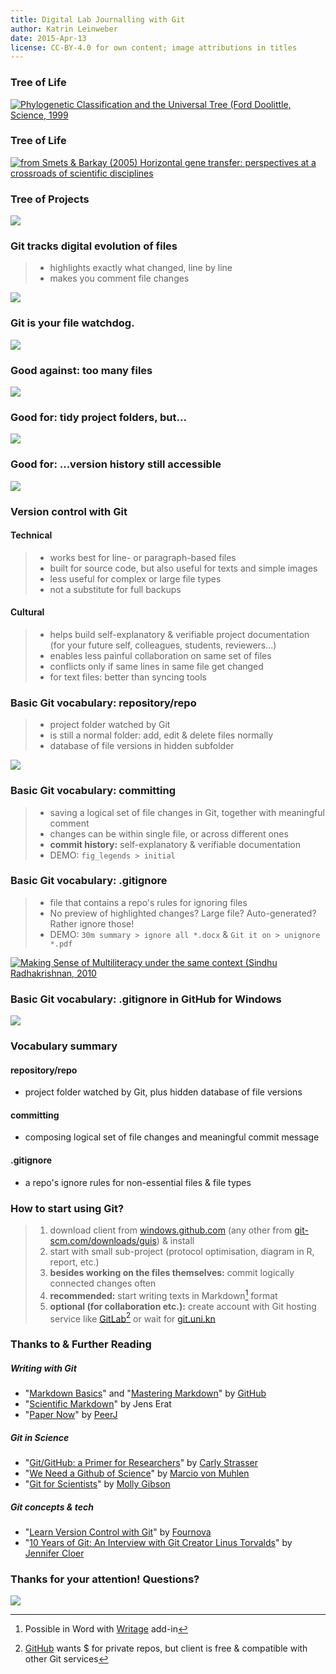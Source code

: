 ```yaml
---
title: Digital Lab Journalling with Git
author: Katrin Leinweber
date: 2015-Apr-13
license: CC-BY-4.0 for own content; image attributions in titles
---
```


### Tree of Life

[![](images/doolittle-tree.jpg "Phylogenetic Classification and the Universal Tree (Ford Doolittle, Science, 1999")](http://www.sciencemag.org/content/284/5423/2124.full)

### Tree of Life

[![](images/Horizontal-gene-transfer.jpg "from Smets & Barkay (2005) Horizontal gene transfer: perspectives at a crossroads of scientific disciplines")](http://www.nature.com/nrmicro/journal/v3/n9/fig_tab/nrmicro1253_F1.html)

### Tree of Projects

![](images/Horizontal-info-transfer.png)

### Git tracks digital evolution of files

> - highlights exactly what changed, line by line
> - makes you comment file changes

![](images/Git-helps.png)

### Git is your file watchdog.

![](images/watchdog.png)

### Good against: too many files

![](images/versions-win-explorer.png)

### Good for: tidy project folders, but...

![](images/files-in-explorer.png)

### Good for: ...version history still accessible

![](images/file-changes-in-GitHub.png)

### Version control with Git

#### Technical

> - works best for line- or paragraph-based files
> - built for source code, but also useful for texts and simple images
> - less useful for complex or large file types
> - not a substitute for full backups

#### Cultural

> - helps build self-explanatory & verifiable project documentation (for your future self, colleagues, students, reviewers...)
> - enables less painful collaboration on same set of files
> - conflicts only if same lines in same file get changed
> - for text files: better than syncing tools

### Basic Git vocabulary: repository/repo

> - project folder watched by Git
> - is still a normal folder: add, edit & delete files normally
> - database of file versions in hidden subfolder

![](images/repo-folder.png)

### Basic Git vocabulary: committing

> - saving a logical set of file changes in Git, together with meaningful comment
> - changes can be within single file, or across different ones
> - **commit history:** self-explanatory & verifiable documentation
> - DEMO: `fig_legends > initial`

### Basic Git vocabulary: .gitignore

> - file that contains a repo's rules for ignoring files 
> - No preview of highlighted changes? Large file? Auto-generated? Rather ignore those!
> - DEMO: `30m summary > ignore all *.docx` & `Git it on > unignore *.pdf`

[![](images/gitignore-or-not.png "Making Sense of Multiliteracy under the same context (Sindhu Radhakrishnan, 2010")](http://edc.education.ed.ac.uk/sindhur/2010/10/17/visual-artefact/)

### Basic Git vocabulary: .gitignore in GitHub for Windows

![](images/windows-gitignore-in-repo-settings.png)

### Vocabulary summary

#### repository/repo

- project folder watched by Git, plus hidden database of file versions

#### committing

- composing logical set of file changes and meaningful commit message

#### .gitignore

- a repo's ignore rules for non-essential files & file types

### How to start using Git?

> 1. download client from [windows.github.com](https://windows.github.com/) (any other from [git-scm.com/downloads/guis](http://git-scm.com/download/gui/win)) & install
> 1. start with small sub-project (protocol optimisation, diagram in R, report, etc.)
> 1. **besides working on the files themselves:** commit logically connected changes often
> 1. **recommended:** start writing texts in Markdown[^1] format
> 1. **optional (for collaboration etc.):** create account with Git hosting service like [GitLab](https://gitlab.com/users/sign_in)[^2] or wait for [git.uni.kn](https://git.uni-konstanz.de/users/sign_in) 

[^1]: Possible in Word with [Writage](http://www.writage.com/) add-in
[^2]: [GitHub](https://github.com/join) wants $ for private repos, but client is free & compatible with other Git services


### Thanks to & Further Reading

##### Writing with Git

- "[Markdown Basics](https://help.github.com/articles/markdown-basics/#basic-writing)" and "[Mastering Markdown](https://guides.github.com/features/mastering-markdown/)" by [GitHub](https://github.com/)
- "[Scientific Markdown](https://github.com/JensErat/scientific-markdown)" by Jens Erat
- "[Paper Now](https://github.com/PeerJ/paper-now#paper-now)" by [PeerJ](https://peerj.com/)

##### Git in Science

- "[Git/GitHub: a Primer for Researchers](http://datapub.cdlib.org/2014/05/05/github-a-primer-for-researchers/)" by [Carly Strasser](http://carlystrasser.net/)
- "[We Need a Github of Science](http://marciovm.com/i-want-a-github-of-science/)" by [Marcio von Muhlen](https://twitter.com/marciovm)
- "[Git for Scientists](https://mollygibson.github.io/2014-08-11-wustl/lessons/git-notebook/git-for-scientists.slides.html)" by [Molly Gibson](https://github.com/mollygibson)

##### Git concepts & tech

- "[Learn Version Control with Git](http://www.git-tower.com/learn/ebook/mac/introduction)" by [Fournova](http://www.fournova.com/)
- "[10 Years of Git: An Interview with Git Creator Linus Torvalds](https://www.linux.com/news/featured-blogs/185-jennifer-cloer/821541-10-years-of-git-an-interview-with-git-creator-linus-torvalds/)" by [Jennifer Cloer](https://twitter.com/JenniferCloer)

### Thanks for your attention! Questions?

![](images/keep-calm-and-git-it-on.png)
